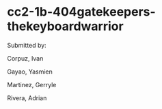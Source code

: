 # cc2-1b-404gatekeepers-thekeyboardwarrior

Submitted by:

Corpuz, Ivan

Gayao, Yasmien

Martinez, Gerryle

Rivera, Adrian
